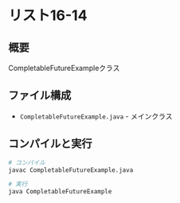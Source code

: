 # リスト16-14

## 概要
CompletableFutureExampleクラス

## ファイル構成
- `CompletableFutureExample.java` - メインクラス

## コンパイルと実行
```bash
# コンパイル
javac CompletableFutureExample.java

# 実行
java CompletableFutureExample
```
